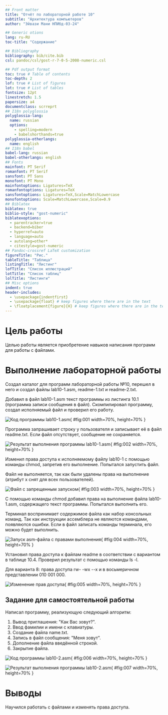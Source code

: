 ```yaml
---
## Front matter
title: "Отчёт по лабораторной работе 10"
subtitle: "Архитектура компьютеров"
author: "Эйвази Мани НПИбд-03-24"

## Generic otions
lang: ru-RU
toc-title: "Содержание"

## Bibliography
bibliography: bib/cite.bib
csl: pandoc/csl/gost-r-7-0-5-2008-numeric.csl

## Pdf output format
toc: true # Table of contents
toc-depth: 2
lof: true # List of figures
lot: true # List of tables
fontsize: 12pt
linestretch: 1.5
papersize: a4
documentclass: scrreprt
## I18n polyglossia
polyglossia-lang:
  name: russian
  options:
	- spelling=modern
	- babelshorthands=true
polyglossia-otherlangs:
  name: english
## I18n babel
babel-lang: russian
babel-otherlangs: english
## Fonts
mainfont: PT Serif
romanfont: PT Serif
sansfont: PT Sans
monofont: PT Mono
mainfontoptions: Ligatures=TeX
romanfontoptions: Ligatures=TeX
sansfontoptions: Ligatures=TeX,Scale=MatchLowercase
monofontoptions: Scale=MatchLowercase,Scale=0.9
## Biblatex
biblatex: true
biblio-style: "gost-numeric"
biblatexoptions:
  - parentracker=true
  - backend=biber
  - hyperref=auto
  - language=auto
  - autolang=other*
  - citestyle=gost-numeric
## Pandoc-crossref LaTeX customization
figureTitle: "Рис."
tableTitle: "Таблица"
listingTitle: "Листинг"
lofTitle: "Список иллюстраций"
lotTitle: "Список таблиц"
lolTitle: "Листинги"
## Misc options
indent: true
header-includes:
  - \usepackage{indentfirst}
  - \usepackage{float} # keep figures where there are in the text
  - \floatplacement{figure}{H} # keep figures where there are in the text
---
```


# Цель работы

Целью работы является приобретение навыков написания программ для работы с файлами.

# Выполнение лабораторной работы

Создал каталог для программ лабораторной работы №10, перешел в него и создал файлы lab10-1.asm, readme-1.txt и readme-2.txt.

Добавил в файл lab10-1.asm текст программы из листинга 10.1 (программа записи сообщения в файл). Скомпилировал программу, создал исполняемый файл и проверил его работу.

![Код программы lab10-1.asm](image/01.png){ #fig:001 width=70%, height=70% }

Программа запрашивает строку у пользователя и записывает её в файл readme.txt. Если файл отсутствует, сообщение не сохраняется.

![Результат выполнения программы lab10-1.asm](image/02.png){ #fig:002 width=70%, height=70% }

Изменил права доступа к исполняемому файлу lab10-1 с помощью команды chmod, запретив его выполнение. Попытался запустить файл.

Файл не выполняется, так как были удалены права на выполнение (атрибут x снят для всех пользователей).

![Файл с запрещенным запуском](image/03.png){ #fig:003 width=70%, height=70% }

С помощью команды chmod добавил права на выполнение файла lab10-1.asm, содержащего текст программы. Попытался выполнить его.

Терминал воспринимает содержимое файла как набор консольных команд. Так как инструкции ассемблера не являются командами, появляются ошибки. Если в файл записать команды терминала, его можно будет выполнить.

![Запуск asm-файла с правами выполнения](image/04.png){ #fig:004 width=70%, height=70% }

Установил права доступа к файлам readme в соответствии с вариантом в таблице 10.4. Проверил результат с помощью команды ls -l.

Для варианта 8: права доступа rw- -wx --x 
и в восьмеричном представлении 010 001 000.

![Изменение прав доступа](image/05.png){ #fig:005 width=70%, height=70% }

## Задание для самостоятельной работы

Написал программу, реализующую следующий алгоритм:

1. Вывод приглашения: "Как Вас зовут?".
2. Ввод фамилии и имени с клавиатуры.
3. Создание файла name.txt.
4. Запись в файл сообщения: "Меня зовут".
5. Дополнение файла введённой строкой.
6. Закрытие файла.

![Код программы lab10-2.asm](image/06.png){ #fig:006 width=70%, height=70% }

![Результат выполнения программы lab10-2.asm](image/07.png){ #fig:007 width=70%, height=70% }

# Выводы

Научился работать с файлами и изменять права доступа. 
